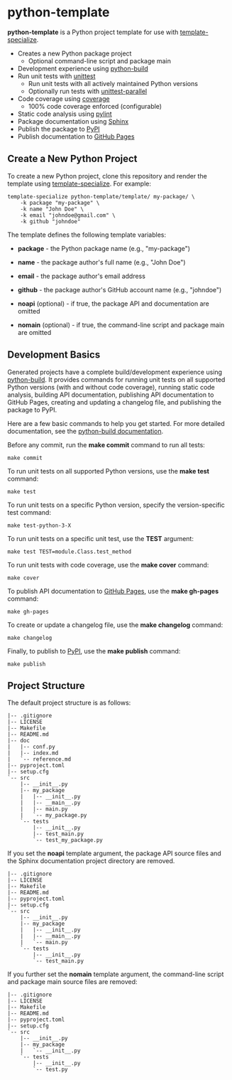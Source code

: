 # python-template

**python-template** is a Python project template for use with
[template-specialize](https://pypi.org/project/template-specialize/).

- Creates a new Python package project
  - Optional command-line script and package main
- Development experience using [python-build](https://github.com/craigahobbs/python-build#readme)
- Run unit tests with [unittest](https://docs.python.org/3/library/unittest.html)
  - Run unit tests with all actively maintained Python versions
  - Optionally run tests with [unittest-parallel](https://pypi.org/project/unittest-parallel/)
- Code coverage using [coverage](https://pypi.org/project/coverage/)
  - 100% code coverage enforced (configurable)
- Static code analysis using [pylint](https://pypi.org/project/pylint/)
- Package documentation using [Sphinx](https://pypi.org/project/Sphinx/)
- Publish the package to [PyPI](https://pypi.org/)
- Publish documentation to [GitHub Pages](https://pages.github.com/)


## Create a New Python Project

To create a new Python project, clone this repository and render the template using
[template-specialize](https://pypi.org/project/template-specialize/). For example:

~~~
template-specialize python-template/template/ my-package/ \
    -k package "my-package" \
    -k name "John Doe" \
    -k email "johndoe@gmail.com" \
    -k github "johndoe"
~~~

The template defines the following template variables:

- **package** - the Python package name (e.g., "my-package")

- **name** - the package author's full name (e.g., "John Doe")

- **email** - the package author's email address

- **github** - the package author's GitHub account name (e.g., "johndoe")

- **noapi** (optional) - if true, the package API and documentation are omitted

- **nomain** (optional) - if true, the command-line script and package main are omitted


## Development Basics

Generated projects have a complete build/development experience using
[python-build](https://github.com/craigahobbs/python-build#readme).
It provides commands for running unit tests on all supported Python versions (with and without code coverage),
running static code analysis, building API documentation, publishing API documentation to GitHub Pages,
creating and updating a changelog file, and publishing the package to PyPI.

Here are a few basic commands to help you get started. For more detailed documentation, see the
[python-build documentation](https://github.com/craigahobbs/python-build#contents).

Before any commit, run the **make commit** command to run all tests:

~~~
make commit
~~~

To run unit tests on all supported Python versions, use the **make test** command:

~~~
make test
~~~

To run unit tests on a specific Python version, specify the version-specific test command:

~~~
make test-python-3-X
~~~

To run unit tests on a specific unit test, use the **TEST** argument:

~~~
make test TEST=module.Class.test_method
~~~

To run unit tests with code coverage, use the **make cover** command:

~~~
make cover
~~~

To publish API documentation to [GitHub Pages](https://pages.github.com/), use the **make gh-pages** command:

~~~
make gh-pages
~~~

To create or update a changelog file, use the **make changelog** command:

~~~
make changelog
~~~

Finally, to publish to [PyPI](https://pypi.org/), use the **make publish** command:

~~~
make publish
~~~


## Project Structure

The default project structure is as follows:

~~~
|-- .gitignore
|-- LICENSE
|-- Makefile
|-- README.md
|-- doc
|   |-- conf.py
|   |-- index.md
|   `-- reference.md
|-- pyproject.toml
|-- setup.cfg
`-- src
    |-- __init__.py
    |-- my_package
    |   |-- __init__.py
    |   |-- __main__.py
    |   |-- main.py
    |   `-- my_package.py
    `-- tests
        |-- __init__.py
        |-- test_main.py
        `-- test_my_package.py
~~~

If you set the **noapi** template argument, the package API source files and the Sphinx documentation project
directory are removed.

~~~
|-- .gitignore
|-- LICENSE
|-- Makefile
|-- README.md
|-- pyproject.toml
|-- setup.cfg
`-- src
    |-- __init__.py
    |-- my_package
    |   |-- __init__.py
    |   |-- __main__.py
    |   `-- main.py
    `-- tests
        |-- __init__.py
        `-- test_main.py
~~~

If you further set the **nomain** template argument, the command-line script and package main source files are removed:

~~~
|-- .gitignore
|-- LICENSE
|-- Makefile
|-- README.md
|-- pyproject.toml
|-- setup.cfg
`-- src
    |-- __init__.py
    |-- my_package
    |   `-- __init__.py
    `-- tests
        |-- __init__.py
        `-- test.py
~~~
